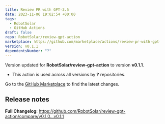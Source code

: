 ```yaml
---
title: Review PR with GPT-3.5
date: 2023-11-06 19:02:54 +00:00
tags:
  - RobotSolar
  - GitHub Actions
draft: false
repo: RobotSolar/review-gpt-action
marketplace: https://github.com/marketplace/actions/review-pr-with-gpt-3-5
version: v0.1.1
dependentsNumber: "?"
---
```



Version updated for **RobotSolar/review-gpt-action** to version **v0.1.1**.
- This action is used across all versions by **?** repositories.

Go to the [GitHub Marketplace](https://github.com/marketplace/actions/review-pr-with-gpt-3-5) to find the latest changes.

## Release notes

**Full Changelog**: https://github.com/RobotSolar/review-gpt-action/compare/v0.1.0...v0.1.1
